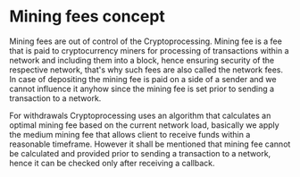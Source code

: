 # Mining fees concept

Mining fees are out of control of the Cryptoprocessing. Mining fee is a fee that is paid to cryptocurrency miners for processing of transactions within a network and including them into a block, hence ensuring security of the respective network, that's why such fees are also called the network fees. In case of depositing the mining fee is paid on a side of a sender and we cannot influence it anyhow since the mining fee is set prior to sending a transaction to a network.&#x20;

For withdrawals Cryptoprocessing uses an algorithm that calculates an optimal mining fee based on the current network load, basically we apply the medium mining fee that allows client to receive funds within a reasonable timeframe. However it shall be mentioned that mining fee cannot be calculated and provided prior to sending a transaction to a network, hence it can be checked only after receiving a callback.
